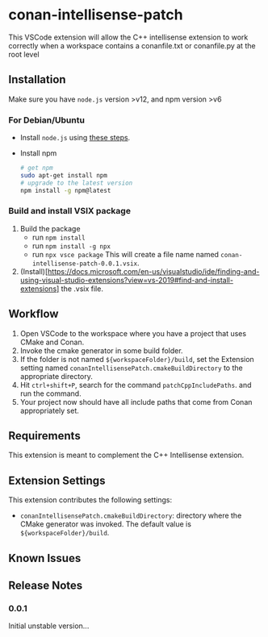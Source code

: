 # conan-intellisense-patch

This VSCode extension will allow the C++ intellisense extension to work correctly when a workspace contains a conanfile.txt or conanfile.py at the root level

## Installation 

Make sure you have `node.js` version >v12, and npm version >v6

### For Debian/Ubuntu
- Install `node.js` using [these steps](https://github.com/nodesource/distributions/blob/master/README.md#debinstall).
- Install npm

    ```sh
    # get npm
    sudo apt-get install npm 
    # upgrade to the latest version
    npm install -g npm@latest
    ```

### Build and install VSIX package

1. Build the package
    - run `npm install`
    - run `npm install -g npx`
    - run `npx vsce package`
    This will create a file name named `conan-intellisense-patch-0.0.1.vsix`.
1. (Install)[https://docs.microsoft.com/en-us/visualstudio/ide/finding-and-using-visual-studio-extensions?view=vs-2019#find-and-install-extensions] the .vsix file.

## Workflow

1. Open VSCode to the workspace where you have a project that uses CMake and Conan.
1. Invoke the cmake generator in some build folder.
1. If the folder is not named `${workspaceFolder}/build`, set the Extension setting named `conanIntellisensePatch.cmakeBuildDirectory` to the appropriate directory.
1. Hit `ctrl+shift+P`, search for the command `patchCppIncludePaths`. and run the command.
1. Your project now should have all include paths that come from Conan appropriately set.

## Requirements

This extension is meant to complement the C++ Intellisense extension.

## Extension Settings

This extension contributes the following settings:

* `conanIntellisensePatch.cmakeBuildDirectory`: directory where the CMake generator was invoked. The default value is `${workspaceFolder}/build`.

## Known Issues

## Release Notes

### 0.0.1

Initial unstable version...


